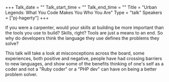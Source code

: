 +++
Talk_date = ""
Talk_start_time = ""
Talk_end_time = ""
Title = "Urban Legends: What You Code Makes You Who You Are"
Type = "talk"
Speakers = ["pj-hagerty"]
+++

If you were a carpenter, would your skills at building be more important than the tools you use to build? Skills, right?  Tools are just a means to an end.  So why do developers think the language they use defines the problems they solve?

This talk will take a look at misconceptions across the board, some experiences, both positive and negative, people have had crossing barriers to new languages, and show some of the benefits thinking of one's self as a coder and not a "Ruby coder" or a "PHP dev" can have on being a better problem solver.
